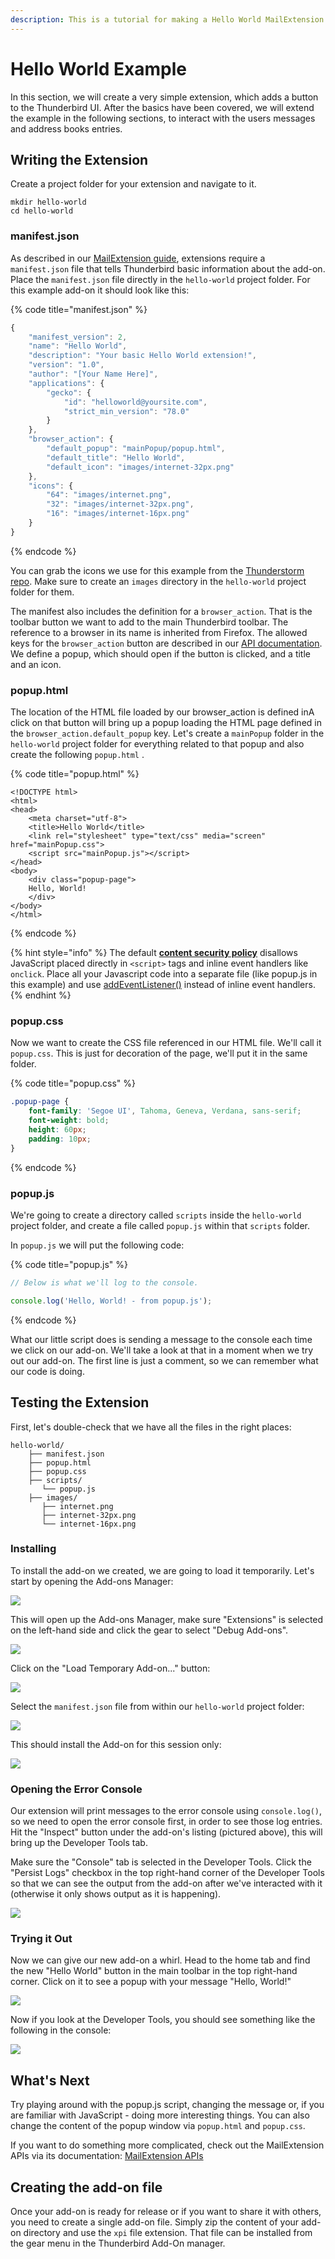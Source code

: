 ```yaml
---
description: This is a tutorial for making a Hello World MailExtension.
---
```


# Hello World Example

In this section, we will create a very simple extension, which adds a button to the Thunderbird UI. After the basics have been covered, we will extend the example in the following sections, to interact with the users messages and address books entries.

## Writing the Extension

Create a project folder for your extension and navigate to it.

```
mkdir hello-world
cd hello-world
```

### manifest.json

As described in our [MailExtension guide](https://developer.thunderbird.net/add-ons/mailextensions), extensions require a `manifest.json` file that tells Thunderbird basic information about the add-on. Place the `manifest.json` file directly in the `hello-world` project folder. For this example add-on it should look like this:

{% code title="manifest.json" %}
```javascript
{
    "manifest_version": 2,
    "name": "Hello World",
    "description": "Your basic Hello World extension!",
    "version": "1.0",
    "author": "[Your Name Here]",
    "applications": {
        "gecko": {
            "id": "helloworld@yoursite.com",
            "strict_min_version": "78.0"
        }
    },
    "browser_action": {
        "default_popup": "mainPopup/popup.html",
        "default_title": "Hello World",
        "default_icon": "images/internet-32px.png"
    },
    "icons": {
        "64": "images/internet.png",
        "32": "images/internet-32px.png",
        "16": "images/internet-16px.png"
    }
}
```
{% endcode %}

You can grab the icons we use for this example from the [Thunderstorm repo](https://github.com/cleidigh/ThunderStorm/tree/master/examples/MailExtensions/HelloWorld-Popup/images). Make sure to create an `images` directory in the `hello-world` project folder for them.

The manifest also includes the definition for a `browser_action`. That is the toolbar button we want to add to the main Thunderbird toolbar. The reference to a browser in its name is inherited from Firefox. The allowed keys for the `browser_action` button are described in our [API documentation](https://webextension-api.thunderbird.net/en/91/browserAction.html). We define a popup, which should open if the button is clicked, and a title and an icon.

### popup.html

The location of the HTML file loaded by our browser_action is defined inA click on that button will bring up a popup loading the HTML page defined in the `browser_action.default_popup` key. Let's create a `mainPopup` folder in the `hello-world` project folder for everything related to that popup and also create the following `popup.html` .

{% code title="popup.html" %}
```markup
<!DOCTYPE html>
<html>
<head>
    <meta charset="utf-8">
    <title>Hello World</title>
    <link rel="stylesheet" type="text/css" media="screen" href="mainPopup.css">
    <script src="mainPopup.js"></script>
</head>
<body>
    <div class="popup-page">
    Hello, World!
    </div>
</body>
</html>
```
{% endcode %}

{% hint style="info" %}
The default [**content security policy**](https://developer.mozilla.org/en-US/docs/Mozilla/Add-ons/WebExtensions/Content_Security_Policy#Inline_JavaScript) disallows JavaScript placed directly in `<script>` tags and inline event handlers like `onclick`. Place all your Javascript code into a separate file (like popup.js in this example) and use [addEventListener()](https://developer.mozilla.org/de/docs/Web/API/EventTarget/addEventListener) instead of inline event handlers.
{% endhint %}

### popup.css

Now we want to create the CSS file referenced in our HTML file. We'll call it `popup.css`. This is just for decoration of the page, we'll put it in the same folder.

{% code title="popup.css" %}
```css
.popup-page {
    font-family: 'Segoe UI', Tahoma, Geneva, Verdana, sans-serif;
    font-weight: bold;
    height: 60px;
    padding: 10px;
}
```
{% endcode %}

### popup.js

We're going to create a directory called `scripts` inside the `hello-world` project folder, and create a file called `popup.js` within that `scripts` folder.

In `popup.js` we will put the following code:

{% code title="popup.js" %}
```javascript
// Below is what we'll log to the console.

console.log('Hello, World! - from popup.js');
```
{% endcode %}

What our little script does is sending a message to the console each time we click on our add-on. We'll take a look at that in a moment when we try out our add-on. The first line is just a comment, so we can remember what our code is doing.

## Testing the Extension

First, let's double-check that we have all the files in the right places:

```
hello-world/
    ├── manifest.json
    ├── popup.html
    ├── popup.css
    ├── scripts/
       └── popup.js
    ├── images/
       ├── internet.png
       ├── internet-32px.png
       └── internet-16px.png
```

### Installing

To install the add-on we created, we are going to load it temporarily. Let's start by opening the Add-ons Manager:

![](../../../.gitbook/assets/screen1.png)

This will open up the Add-ons Manager, make sure "Extensions" is selected on the left-hand side and click the gear to select "Debug Add-ons".

![](../../../.gitbook/assets/screen2.png)

Click on the "Load Temporary Add-on..." button:

![](../../../.gitbook/assets/screen3.png)

Select the `manifest.json` file from within our `hello-world` project folder:

![](../../../.gitbook/assets/screen4.png)

This should install the Add-on for this session only:

![](../../../.gitbook/assets/screen5.png)

### Opening the Error Console

Our extension will print messages to the error console using `console.log()`, so we need to open the error console first, in order to see those log entries. Hit the "Inspect" button under the add-on's listing (pictured above), this will bring up the Developer Tools tab.

Make sure the "Console" tab is selected in the Developer Tools. Click the "Persist Logs" checkbox in the top right-hand corner of the Developer Tools so that we can see the output from the add-on after we've interacted with it (otherwise it only shows output as it is happening).

![](../../../.gitbook/assets/screen6.png)

### Trying it Out

Now we can give our new add-on a whirl. Head to the home tab and find the new "Hello World" button in the main toolbar in the top right-hand corner. Click on it to see a popup with your message "Hello, World!"

![](../../../.gitbook/assets/screen7.png)

Now if you look at the Developer Tools, you should see something like the following in the console:

![](<../../../.gitbook/assets/screen8 (1).png>)

## What's Next

Try playing around with the popup.js script, changing the message or, if you are familiar with JavaScript - doing more interesting things. You can also change the content of the popup window via `popup.html` and `popup.css`.

If you want to do something more complicated, check out the MailExtension APIs via its documentation: [MailExtension APIs](https://webextension-api.thunderbird.net)

## Creating the add-on file

Once your add-on is ready for release or if you want to share it with others, you need to create a single add-on file. Simply zip the content of your add-on directory and use the `xpi` file extension. That file can be installed from the gear menu in the Thunderbird Add-On manager.

